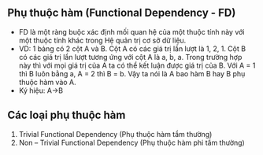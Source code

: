## Phụ thuộc hàm (Functional Dependency - FD) 
- FD là một ràng buộc xác định mối quan hệ của một thuộc tính này với một thuộc tính khác trong Hệ quản trị cơ sở dữ liệu.
- VD: 1 bảng có 2 cột A và B. Cột A có các giá trị lần lượt là 1, 2, 1. Cột B có các giá trị lần lượt tương ứng với cột A là a, b, a. Trong trường hợp này thì với mọi giá trị của A ta có thể kết luận được giá trị của B. Với A = 1 thì B luôn bằng a, A = 2 thì B = b. Vậy ta nói là A bao hàm B hay B phụ thuộc hàm vào A.
- Ký hiệu: A→B 
## Các loại phụ thuộc hàm
1. Trivial Functional Dependency (Phụ thuộc hàm tầm thường)
2. Non – Trivial Functional Dependency (Phụ thuộc hàm phi tầm thường) 
